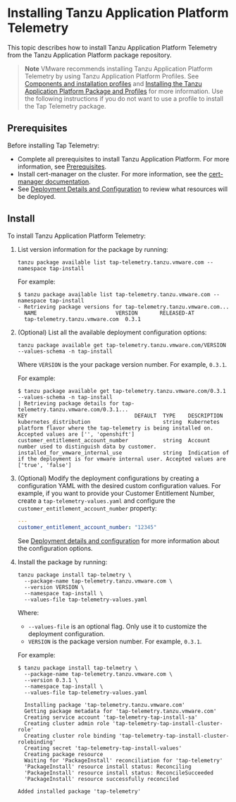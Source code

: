 # Installing Tanzu Application Platform Telemetry

This topic describes how to install Tanzu Application Platform Telemetry
from the Tanzu Application Platform package repository.

>**Note** VMware recommends installing Tanzu Application Platform Telemetry by using Tanzu Application Platform Profiles.  See [Components and installation profiles](../about-package-profiles.hbs.md) and [Installing the Tanzu Application Platform Package and Profiles](../install.hbs.md) for more information.  Use the following instructions if you do not want to use a profile to install the Tap Telemetry package.

## <a id='prereqs'></a>Prerequisites

Before installing Tap Telemetry:

- Complete all prerequisites to install Tanzu Application Platform. For more information, see [Prerequisites](../prerequisites.hbs.md).
- Install cert-manager on the cluster. For more information, see the [cert-manager documentation](https://cert-manager.io/next-docs/).
- See [Deployment Details and Configuration](deployment-details.hbs.md) to review what resources will be deployed.

## <a id='install'></a>Install

To install Tanzu Application Platform Telemetry:

1. List version information for the package by running:

    ```console
    tanzu package available list tap-telemetry.tanzu.vmware.com --namespace tap-install
    ```

    For example:

    ```console
    $ tanzu package available list tap-telemetry.tanzu.vmware.com --namespace tap-install
    - Retrieving package versions for tap-telemetry.tanzu.vmware.com...
      NAME                         VERSION       RELEASED-AT
      tap-telemetry.tanzu.vmware.com  0.3.1
    ```

1. (Optional) List all the available deployment configuration options:

    ```console
    tanzu package available get tap-telemetry.tanzu.vmware.com/VERSION --values-schema -n tap-install
    ```

    Where `VERSION` is the your package version number. For example, `0.3.1`.

    For example:

    ```console
    $ tanzu package available get tap-telemetry.tanzu.vmware.com/0.3.1 --values-schema -n tap-install
    | Retrieving package details for tap-telemetry.tanzu.vmware.com/0.3.1...
   KEY                                  DEFAULT  TYPE    DESCRIPTION
   kubernetes_distribution                       string  Kubernetes platform flavor where the tap-telemetry is being installed on. Accepted values are ['', 'openshift']
   customer_entitlement_account_number           string  Account number used to distinguish data by customer.
   installed_for_vmware_internal_use             string  Indication of if the deployment is for vmware internal user. Accepted values are ['true', 'false']
    ```

1. (Optional) Modify the deployment configurations by creating a configuration YAML with the desired custom configuration values.
For example, if you want to provide your Customer Entitlement Number, create a `tap-telemetry-values.yaml` and configure the `customer_entitlement_account_number` property:

    ```yaml
    ---
    customer_entitlement_account_number: "12345"
    ```

    See [Deployment details and configuration](deployment-details.hbs.md) for more information about the configuration options.

1. Install the package by running:

    ```console
    tanzu package install tap-telmetry \
      --package-name tap-telemetry.tanzu.vmware.com \
      --version VERSION \
      --namespace tap-install \
      --values-file tap-telemetry-values.yaml
    ```

    Where:

    - `--values-file` is an optional flag. Only use it to customize the deployment
      configuration.
    - `VERSION` is the package version number. For example, `0.3.1`.

    For example:

    ```console
    $ tanzu package install tap-telmetry \
      --package-name tap-telemetry.tanzu.vmware.com \
      --version 0.3.1 \
      --namespace tap-install \
      --values-file tap-telemetry-values.yaml

      Installing package 'tap-telemetry.tanzu.vmware.com'
      Getting package metadata for 'tap-telemetry.tanzu.vmware.com'
      Creating service account 'tap-telemetry-tap-install-sa'
      Creating cluster admin role 'tap-telemetry-tap-install-cluster-role'
      Creating cluster role binding 'tap-telemetry-tap-install-cluster-rolebinding'
      Creating secret 'tap-telemetry-tap-install-values'
      Creating package resource
      Waiting for 'PackageInstall' reconciliation for 'tap-telemetry'
      'PackageInstall' resource install status: Reconciling
      'PackageInstall' resource install status: ReconcileSucceeded
      'PackageInstall' resource successfully reconciled

    Added installed package 'tap-telemetry'
    ```
